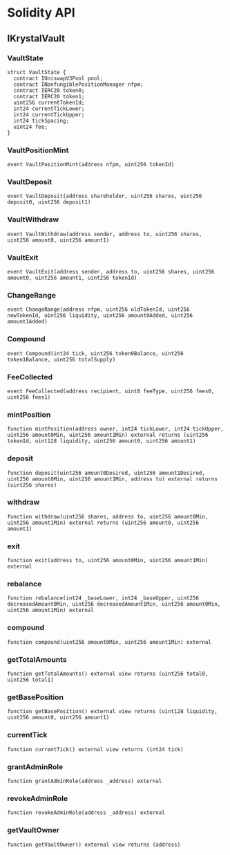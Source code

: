 # Solidity API

## IKrystalVault

### VaultState

```solidity
struct VaultState {
  contract IUniswapV3Pool pool;
  contract INonfungiblePositionManager nfpm;
  contract IERC20 token0;
  contract IERC20 token1;
  uint256 currentTokenId;
  int24 currentTickLower;
  int24 currentTickUpper;
  int24 tickSpacing;
  uint24 fee;
}
```

### VaultPositionMint

```solidity
event VaultPositionMint(address nfpm, uint256 tokenId)
```

### VaultDeposit

```solidity
event VaultDeposit(address shareholder, uint256 shares, uint256 deposit0, uint256 deposit1)
```

### VaultWithdraw

```solidity
event VaultWithdraw(address sender, address to, uint256 shares, uint256 amount0, uint256 amount1)
```

### VaultExit

```solidity
event VaultExit(address sender, address to, uint256 shares, uint256 amount0, uint256 amount1, uint256 tokenId)
```

### ChangeRange

```solidity
event ChangeRange(address nfpm, uint256 oldTokenId, uint256 newTokenId, uint256 liquidity, uint256 amount0Added, uint256 amount1Added)
```

### Compound

```solidity
event Compound(int24 tick, uint256 token0Balance, uint256 token1Balance, uint256 totalSupply)
```

### FeeCollected

```solidity
event FeeCollected(address recipient, uint8 feeType, uint256 fees0, uint256 fees1)
```

### mintPosition

```solidity
function mintPosition(address owner, int24 tickLower, int24 tickUpper, uint256 amount0Min, uint256 amount1Min) external returns (uint256 tokenId, uint128 liquidity, uint256 amount0, uint256 amount1)
```

### deposit

```solidity
function deposit(uint256 amount0Desired, uint256 amount1Desired, uint256 amount0Min, uint256 amount1Min, address to) external returns (uint256 shares)
```

### withdraw

```solidity
function withdraw(uint256 shares, address to, uint256 amount0Min, uint256 amount1Min) external returns (uint256 amount0, uint256 amount1)
```

### exit

```solidity
function exit(address to, uint256 amount0Min, uint256 amount1Min) external
```

### rebalance

```solidity
function rebalance(int24 _baseLower, int24 _baseUpper, uint256 decreasedAmount0Min, uint256 decreasedAmount1Min, uint256 amount0Min, uint256 amount1Min) external
```

### compound

```solidity
function compound(uint256 amount0Min, uint256 amount1Min) external
```

### getTotalAmounts

```solidity
function getTotalAmounts() external view returns (uint256 total0, uint256 total1)
```

### getBasePosition

```solidity
function getBasePosition() external view returns (uint128 liquidity, uint256 amount0, uint256 amount1)
```

### currentTick

```solidity
function currentTick() external view returns (int24 tick)
```

### grantAdminRole

```solidity
function grantAdminRole(address _address) external
```

### revokeAdminRole

```solidity
function revokeAdminRole(address _address) external
```

### getVaultOwner

```solidity
function getVaultOwner() external view returns (address)
```

